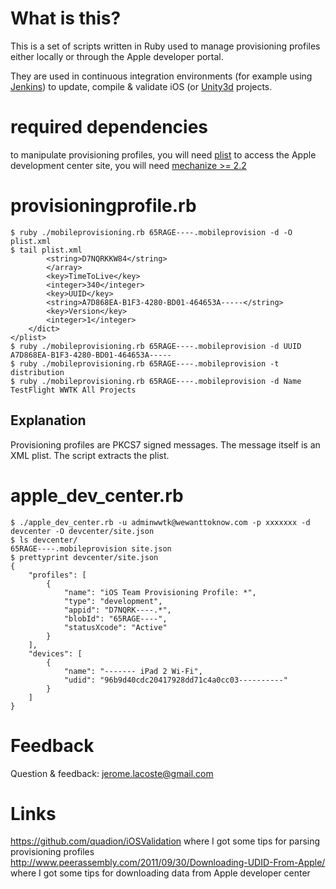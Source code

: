 # What is this? #

This is a set of scripts written in Ruby used to manage provisioning profiles either locally or through the Apple developer portal.

They are used in continuous integration environments (for example using [Jenkins](http://jenkins-ci.org)) to update, compile & validate iOS (or [Unity3d](http://unity3d.com) projects.

# required dependencies #

to manipulate provisioning profiles, you will need [plist](http://plist.rubyforge.org/Plist.html)
to access the Apple development center site, you will need [mechanize >= 2.2](http://mechanize.rubyforge.org/)

# provisioningprofile.rb #

	$ ruby ./mobileprovisioning.rb 65RAGE----.mobileprovision -d -O plist.xml
	$ tail plist.xml
			<string>D7NQRKKW84</string>
			</array>
			<key>TimeToLive</key>
			<integer>340</integer>
			<key>UUID</key>
			<string>A7D868EA-B1F3-4280-BD01-464653A-----</string>
			<key>Version</key>
			<integer>1</integer>
		</dict>
	</plist>
	$ ruby ./mobileprovisioning.rb 65RAGE----.mobileprovision -d UUID
	A7D868EA-B1F3-4280-BD01-464653A-----
	$ ruby ./mobileprovisioning.rb 65RAGE----.mobileprovision -t
	distribution
	$ ruby ./mobileprovisioning.rb 65RAGE----.mobileprovision -d Name
	TestFlight WWTK All Projects

## Explanation ##

Provisioning profiles are PKCS7 signed messages. The message itself is an XML plist. The script extracts the plist.

# apple_dev_center.rb #

	$ ./apple_dev_center.rb -u adminwwtk@wewanttoknow.com -p xxxxxxx -d devcenter -O devcenter/site.json
	$ ls devcenter/
	65RAGE----.mobileprovision site.json
	$ prettyprint devcenter/site.json
	{
	    "profiles": [
	        {
	            "name": "iOS Team Provisioning Profile: *",
	            "type": "development",
				"appid": "D7NQRK----.*",
	            "blobId": "65RAGE----",
	            "statusXcode": "Active"
	        }
	    ],
	    "devices": [
	        {
	            "name": "------- iPad 2 Wi-Fi",
	            "udid": "96b9d40cdc20417928dd71c4a0cc03----------"
	        }
	    ]
	}

# Feedback #

Question & feedback: jerome.lacoste@gmail.com

# Links #

https://github.com/quadion/iOSValidation where I got some tips for parsing provisioning profiles
http://www.peerassembly.com/2011/09/30/Downloading-UDID-From-Apple/ where I got some tips for downloading data from Apple developer center